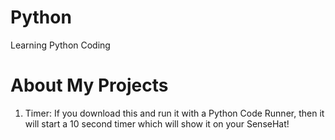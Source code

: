 # Python
Learning Python Coding
# About My Projects
1) Timer: If you download this and run it with a Python Code Runner, then it will start a 10 second timer which will show it on your SenseHat!
